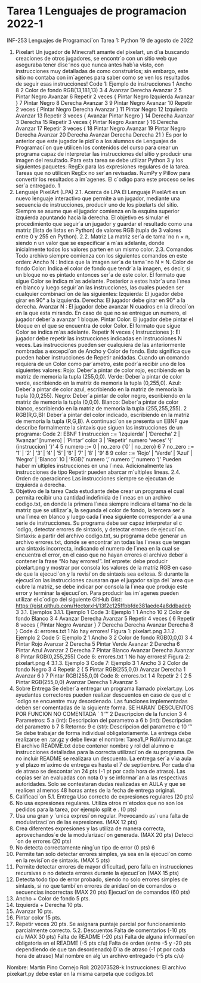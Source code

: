 # Tarea 1 Lenguajes de programacion 2022-1
INF-253 Lenguajes de Programaci´on
Tarea 1: Python
19 de agosto de 2022
1. Pixelart
Un jugador de Minecraft amante del pixelart, un d´ıa buscando creaciones de otros jugadores,
se encontr´o con un sitio web que aseguraba tener dise˜nos que nunca antes hab´ıa visto, con instrucciones muy detalladas de como construirlos; sin embargo, este sitio no contaba con im´agenes
para saber como se ven los resultados de seguir esas instrucciones!
Code 1: Ejemplo de instrucciones
1 Ancho 8
2 Color de fondo RGB(13,181,13)
3
4 Avanzar Derecha Avanzar 2
5 Pintar Negro Avanzar
6 Repetir 2 veces { Pintar Negro Izquierda Avanzar }
7 Pintar Negro
8 Derecha Avanzar 3
9 Pintar Negro Avanzar
10 Repetir 2 veces { Pintar Negro Derecha Avanzar }
11 Pintar Negro
12 Izquierda Avanzar
13 Repetir 3 veces { Avanzar Pintar Negro }
14 Derecha Avanzar 3 Derecha
15 Repetir 3 veces { Pintar Negro Avanzar }
16 Derecha Avanzar
17 Repetir 3 veces {
18 Pintar Negro Avanzar
19 Pintar Negro Derecha Avanzar
20 Derecha Avanzar Derecha Derecha
21 }
Es por lo anterior que este jugador le pidi´o a los alumnos de Lenguajes de Programaci´on que
utilicen los contenidos del curso para crear un programa capaz de interpretar las instrucciones
del sitio y producir una imagen del resultado.
Para esta tarea se debe utilizar Python 3 y los siguientes paquetes:
RegEx para las expresiones regulares de la tarea. Tareas que no utilicen RegEx no
ser´an revisadas.
NumPy y Pillow para convertir los resultados a im´agenes. El c´odigo para este proceso se
les ser´a entregado.
1
2. Lenguaje PixelArt (LPA)
2.1. Acerca de LPA
El Lenguaje PixelArt es un nuevo lenguaje interactivo que permite a un jugador, mediante
una secuencia de instrucciones, producir uno de los pixelarts del sitio. Siempre se asume que el
jugador comienza en la esquina superior izquierda apuntando hacia la derecha. El objetivo es
simular el procedimiento que seguir´a un jugador y guardar el resultado como una matriz (lista
de listas en Python) de valores RGB (tupla de 3 valores entre 0 y 255 en Python).
2.2. Matriz
La matriz ser´a de tama˜no n × n, siendo n un valor que se especificar´a m´as adelante, donde
inicialmente todos los valores parten en un mismo color.
2.3. Comandos
Todo archivo siempre comienza con los siguientes comandos en este orden:
Ancho N : Indica que la imagen ser´a de tama˜no N × N.
Color de fondo Color: Indica el color de fondo que tendr´a la imagen, es decir, si un
bloque no es pintado entonces ser´a de este color. El formato que sigue Color se indica m´as
adelante.
Posterior a estos habr´a una l´ınea en blanco y luego seguir´an las instrucciones, las cuales
pueden ser cualquier combinaci´on de las siguientes:
Izquierda: El jugador debe girar en 90° a la izquierda.
Derecha: El jugador debe girar en 90° a la derecha.
Avanzar N : El jugador debe avanzar N cuadros en la direcci´on en la que esta mirando.
En caso de que no se entregue un numero, el jugador deber´a avanzar 1 bloque.
Pintar Color: El jugador debe pintar el bloque en el que se encuentra de color Color. El
formato que sigue Color se indica m´as adelante.
Repetir N veces { Instrucciones }: El jugador debe repetir las instrucciones indicadas
en Instrucciones N veces. Las instrucciones pueden ser cualquiera de las anteriormente
nombradas a excepci´on de Ancho y Color de fondo. Esto significa que pueden haber
instrucciones de Repetir anidadas.
Cuando un comando requiera de un Color como par´ametro, este podr´a recibir uno de los
siguientes valores:
Rojo: Deber´a pintar de color rojo, escribiendo en la matriz de memoria la tupla (255,0,0).
Verde: Deber´a pintar de color verde, escribiendo en la matriz de memoria la tupla
(0,255,0).
Azul: Deber´a pintar de color azul, escribiendo en la matriz de memoria la tupla (0,0,255).
Negro: Deber´a pintar de color negro, escribiendo en la matriz de memoria la tupla
(0,0,0).
Blanco: Deber´a pintar de color blanco, escribiendo en la matriz de memoria la tupla
(255,255,255).
2
RGB(R,G,B): Deber´a pintar del color indicado, escribiendo en la matriz de memoria la
tupla (R,G,B).
A continuaci´on se presenta un EBNF que describe formalmente la sintaxis que siguen las
instrucciones de un programa:
Code 2: EBNF
1 instruccion ::= ’Izquierda’ | ’Derecha’
2 | ’Avanzar’ [numero] | ’Pintar’ color
3 | ’Repetir’ numero ’veces’ ’{’ {instruccion} ’}’
4
5 numero ::= 0 | no_zero {’0’ | no_zero}
6
7 no_zero ::= ’1’ | ’2’ | ’3’ | ’4’ | ’5’ | ’6’ | ’7’ | ’8’ | ’9’
8
9 color ::= ’Rojo’ | ’Verde’ | ’Azul’ | ’Negro’ | ’Blanco’
10 | ’RGB(’ numero ’,’ numero ’,’ numero ’)’
Pueden haber m´ultiples instrucciones en una l´ınea. Adicionalmente las instrucciones de tipo Repetir pueden abarcar m´ultiples lineas.
2.4. Orden de operaciones
Las instrucciones siempre se ejecutan de izquierda a derecha.
3. Objetivo de la tarea
Cada estudiante debe crear un programa el cual permita recibir una cantidad indefinida de
l´ıneas en un archivo codigo.txt, en donde la primera l´ınea siempre indicara el tama˜no de la
matriz que se utilizar´a, la segunda el color de fondo, la tercera ser´a una l´ınea en blanco y luego
cada l´ınea siguiente corresponder´a a una serie de instrucciones.
Su programa debe ser capaz interpretar el c´odigo, detectar errores de sintaxis, y detectar
errores de ejecuci´on. Sintaxis: a partir del archivo codigo.txt, su programa debe generar un
archivo errores.txt, donde se encontrar´an todas las l´ıneas que tengan una sintaxis incorrecta,
indicando el numero de l´ınea en la cual se encuentra el error, en el caso que no hayan errores el
archivo deber´a contener la frase “No hay errores!”. Int´erprete: debe producir pixelart.png y
mostrar por consola los valores de la matriz RGB en caso de que la ejecuci´on y la revisi´on de
sintaxis sea exitosa. Si durante la ejecuci´on las instrucciones causaran que el jugador salga del
´area que cubre la matriz, se debe indicar por consola la l´ınea que produjo este error y terminar
la ejecuci´on.
Para producir las im´agenes pueden utilizar el c´odigo del siguiente GitHub Gist:
https://gist.github.com/HectorxH/13f2c125ffbbfde381aede4a8ddbadeb
3
3.1. Ejemplos
3.1.1. Ejemplo 1
Code 3: Ejemplo 1
1 Ancho 10
2 Color de fondo Blanco
3
4 Avanzar Derecha Avanzar
5 Repetir 4 veces {
6 Repetir 8 veces { Pintar Negro Avanzar }
7 Derecha Derecha Avanzar Derecha
8 }
Code 4: errores.txt
1 No hay errores!
Figura 1: pixelart.png
3.1.2. Ejemplo 2
Code 5: Ejemplo 2
1 Ancho 3
2 Color de fondo RGB(0,0,0)
3
4 Pintar Rojo Avanzar 2 Derecha
5 Pintar Verde Avanzar 2 Derecha
6 Pintar Azul Avanzar 2 Derecha
7 Pintar Blanco Avanzar Derecha Avanzar
8 Pintar RGB(0,255,255)
Code 6: errores.txt
1 No hay errores!
Figura 2: pixelart.png
4
3.1.3. Ejemplo 3
Code 7: Ejemplo 3
1 Ancho 3
2 Color de fondo Negro
3
4 Repetir 2 {
5 Pintar RGB(255,0,0) Avanzar Derecha 1 Avanzar
6 }
7 Pintar RGB(255,0,0)
Code 8: errores.txt
1 4 Repetir 2 {
2 5 Pintar RGB(255,0,0) Avanzar Derecha 1 Avanzar
5
4. Sobre Entrega
Se deber´a entregar un programa llamado pixelart.py.
Los ayudantes correctores pueden realizar descuentos en caso de que el c´odigo se encuentre
muy desordenado.
Las funciones implementadas deben ser comentadas de la siguiente forma. SE HARAN´
DESCUENTOS POR FUNCION NO COMENTADA ´
1 ’’’
2 Descripcion de la funcion
3
4 Parametros:
5 a (int): Descripcion del parametro a
6 b (int): Descripcion del parametro b
7
8 Retorno:
9 c (str): Descripcion del parametro c
10 ’’’
Se debe trabajar de forma individual obligatoriamente.
La entrega debe realizarse en .tar.gz y debe llevar el nombre:
Tarea1LP RolAlumno.tar.gz
El archivo README.txt debe contener nombre y rol del alumno e instrucciones detalladas para la correcta utilizaci´on de su programa. De no incluir
README se realizara un descuento.
La entrega ser´a v´ıa aula y el plazo m´aximo de entrega es hasta el 7 de septiembre.
Por cada d´ıa de atraso se descontar´an 24 pts (-1 pt por cada hora de atraso).
Las copias ser´an evaluadas con nota 0 y se informar´an a las respectivas autoridades.
Solo se contestaran dudas realizadas en AULA y que se realicen al menos 48
horas antes de la fecha de entrega original.
5. Calificaci´on
5.1. Entrega
Uso correcto de expresiones regulares (20 pts)
1. No usa expresiones regulares. Utiliza otros m´etodos que no son los pedidos para la
tarea, por ejemplo split e . (0 pts)
2. Usa una gran y ´unica expresi´on regular. Provocando as´ı una falta de modularizaci´on
de las expresiones. (MAX 12 pts)
3. Crea diferentes expresiones y las utiliza de manera correcta, aprovechandos´e de la
modularizaci´on generada. (MAX 20 pts)
Detecci´on de errores (20 pts)
1. No detecta correctamente ning´un tipo de error (0 pts)
6
2. Permite tan solo detectar errores simples, ya sea en la ejecuci´on como en la revisi´on
de sintaxis. (MAX 5 pts)
3. Permite detectar errores de mayor dificultad, pero falla en instrucciones recursivas o
no detecta errores durante la ejecuci´on (MAX 15 pts)
4. Detecta todo tipo de error probado, siendo no solo errores simples de sintaxis, si no
que tambi´en errores de anidaci´on de comandos o secuencias incorrectas (MAX 20
pts)
Ejecuci´on de comandos (60 pts)
1. Ancho + Color de fondo 5 pts.
2. Izquierda + Derecha 10 pts.
3. Avanzar 10 pts.
4. Pintar color 15 pts.
5. Repetir veces 20 pts.
Se asignara puntaje parcial por funcionamiento parcialmente correcto.
5.2. Descuentos
Falta de comentarios (-10 pts c/u MAX 30 pts)
Falta de README (-20 pts)
Falta de alguna informaci´on obligatoria en el README (-5 pts c/u)
Falta de orden (entre -5 y -20 pts dependiendo de que tan desordenado)
D´ıa de atraso (-1 pt por cada hora de atraso)
Mal nombre en alg´un archivo entregado (-5 pts c/u)

Nombre: Martin Pino Cornejo
Rol: 202073528-k
Instrucciones: El archivo pixekart.py debe estar en la misma carpeta que codigos.txt

